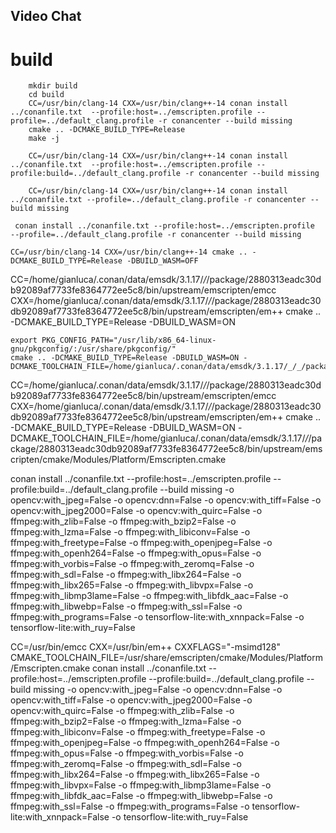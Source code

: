 ## Video Chat


# build

```
    mkdir build
    cd build
    CC=/usr/bin/clang-14 CXX=/usr/bin/clang++-14 conan install ../conanfile.txt  --profile:host=../emscripten.profile --profile=../default_clang.profile -r conancenter --build missing
    cmake .. -DCMAKE_BUILD_TYPE=Release
    make -j
```

```
    CC=/usr/bin/clang-14 CXX=/usr/bin/clang++-14 conan install ../conanfile.txt  --profile:host=../emscripten.profile --profile:build=../default_clang.profile -r conancenter --build missing
```

```
    CC=/usr/bin/clang-14 CXX=/usr/bin/clang++-14 conan install ../conanfile.txt --profile=../default_clang.profile -r conancenter --build missing
```

```
 conan install ../conanfile.txt --profile:host=../emscripten.profile  --profile=../default_clang.profile -r conancenter --build missing
```

```
CC=/usr/bin/clang-14 CXX=/usr/bin/clang++-14 cmake .. -DCMAKE_BUILD_TYPE=Release -DBUILD_WASM=OFF
```

CC=/home/gianluca/.conan/data/emsdk/3.1.17/_/_/package/2880313eadc30db92089af7733fe8364772ee5c8/bin/upstream/emscripten/emcc CXX=/home/gianluca/.conan/data/emsdk/3.1.17/_/_/package/2880313eadc30db92089af7733fe8364772ee5c8/bin/upstream/emscripten/em++ cmake .. -DCMAKE_BUILD_TYPE=Release -DBUILD_WASM=ON


```
export PKG_CONFIG_PATH="/usr/lib/x86_64-linux-gnu/pkgconfig/:/usr/share/pkgconfig/"
cmake .. -DCMAKE_BUILD_TYPE=Release -DBUILD_WASM=ON -DCMAKE_TOOLCHAIN_FILE=/home/gianluca/.conan/data/emsdk/3.1.17/_/_/package/2880313eadc30db92089af7733fe8364772ee5c8/bin/upstream/emscripten/cmake/Modules/Platform/Emscripten.cmake
```

CC=/home/gianluca/.conan/data/emsdk/3.1.17/_/_/package/2880313eadc30db92089af7733fe8364772ee5c8/bin/upstream/emscripten/emcc CXX=/home/gianluca/.conan/data/emsdk/3.1.17/_/_/package/2880313eadc30db92089af7733fe8364772ee5c8/bin/upstream/emscripten/em++ cmake .. -DCMAKE_BUILD_TYPE=Release -DBUILD_WASM=ON -DCMAKE_TOOLCHAIN_FILE=/home/gianluca/.conan/data/emsdk/3.1.17/_/_/package/2880313eadc30db92089af7733fe8364772ee5c8/bin/upstream/emscripten/cmake/Modules/Platform/Emscripten.cmake

conan install ../conanfile.txt --profile:host=../emscripten.profile --profile:build=../default_clang.profile --build missing -o opencv:with_jpeg=False -o opencv:dnn=False -o opencv:with_tiff=False -o opencv:with_jpeg2000=False -o opencv:with_quirc=False -o ffmpeg:with_zlib=False -o ffmpeg:with_bzip2=False -o ffmpeg:with_lzma=False -o ffmpeg:with_libiconv=False -o ffmpeg:with_freetype=False -o ffmpeg:with_openjpeg=False -o ffmpeg:with_openh264=False -o ffmpeg:with_opus=False -o ffmpeg:with_vorbis=False -o ffmpeg:with_zeromq=False -o ffmpeg:with_sdl=False -o ffmpeg:with_libx264=False -o ffmpeg:with_libx265=False -o ffmpeg:with_libvpx=False -o ffmpeg:with_libmp3lame=False -o ffmpeg:with_libfdk_aac=False -o ffmpeg:with_libwebp=False -o ffmpeg:with_ssl=False -o ffmpeg:with_programs=False -o tensorflow-lite:with_xnnpack=False -o tensorflow-lite:with_ruy=False


CC=/usr/bin/emcc CXX=/usr/bin/em++ CXXFLAGS="-msimd128" CMAKE_TOOLCHAIN_FILE=/usr/share/emscripten/cmake/Modules/Platform/Emscripten.cmake conan install ../conanfile.txt --profile:host=../emscripten.profile --profile:build=../default_clang.profile --build missing -o opencv:with_jpeg=False -o opencv:dnn=False -o opencv:with_tiff=False -o opencv:with_jpeg2000=False -o opencv:with_quirc=False -o ffmpeg:with_zlib=False -o ffmpeg:with_bzip2=False -o ffmpeg:with_lzma=False -o ffmpeg:with_libiconv=False -o ffmpeg:with_freetype=False -o ffmpeg:with_openjpeg=False -o ffmpeg:with_openh264=False -o ffmpeg:with_opus=False -o ffmpeg:with_vorbis=False -o ffmpeg:with_zeromq=False -o ffmpeg:with_sdl=False -o ffmpeg:with_libx264=False -o ffmpeg:with_libx265=False -o ffmpeg:with_libvpx=False -o ffmpeg:with_libmp3lame=False -o ffmpeg:with_libfdk_aac=False -o ffmpeg:with_libwebp=False -o ffmpeg:with_ssl=False -o ffmpeg:with_programs=False -o tensorflow-lite:with_xnnpack=False -o tensorflow-lite:with_ruy=False
